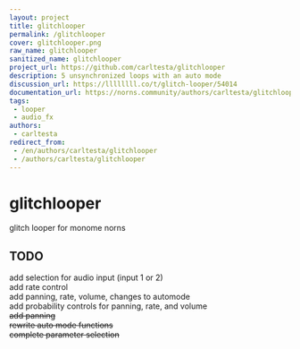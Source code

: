```yaml
---
layout: project
title: glitchlooper
permalink: /glitchlooper
cover: glitchlooper.png
raw_name: glitchlooper
sanitized_name: glitchlooper
project_url: https://github.com/carltesta/glitchlooper
description: 5 unsynchronized loops with an auto mode
discussion_url: https://llllllll.co/t/glitch-looper/54014
documentation_url: https://norns.community/authors/carltesta/glitchlooper
tags:
 - looper
 - audio_fx
authors:
 - carltesta
redirect_from:
 - /en/authors/carltesta/glitchlooper
 - /authors/carltesta/glitchlooper
---
```

# glitchlooper
glitch looper for monome norns

## TODO
add selection for audio input (input 1 or 2) \
add rate control \
add panning, rate, volume, changes to automode \
add probability controls for panning, rate, and volume \
~~add panning~~ \
~~rewrite auto mode functions~~ \
~~complete parameter selection~~
